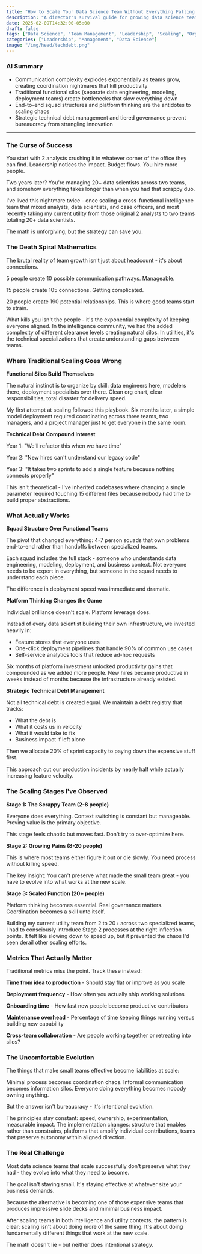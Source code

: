```yaml
---
title: "How to Scale Your Data Science Team Without Everything Falling Apart"
description: "A director's survival guide for growing data science teams from 2 to 20+ people without losing speed or sanity."
date: 2025-02-09T14:32:00-05:00
draft: false
tags: ["Data Science", "Team Management", "Leadership", "Scaling", "Organization"]
categories: ["Leadership", "Management", "Data Science"]
image: "/img/head/techdebt.png"
---
```


### AI Summary

- Communication complexity explodes exponentially as teams grow, creating coordination nightmares that kill productivity
- Traditional functional silos (separate data engineering, modeling, deployment teams) create bottlenecks that slow everything down
- End-to-end squad structures and platform thinking are the antidotes to scaling chaos
- Strategic technical debt management and tiered governance prevent bureaucracy from strangling innovation

---

### The Curse of Success

You start with 2 analysts crushing it in whatever corner of the office they can find. Leadership notices the impact. Budget flows. You hire more people.

Two years later? You're managing 20+ data scientists across two teams, and somehow everything takes longer than when you had that scrappy duo.

I've lived this nightmare twice - once scaling a cross-functional intelligence team that mixed analysts, data scientists, and case officers, and most recently taking my current utility from those original 2 analysts to two teams totaling 20+ data scientists.

The math is unforgiving, but the strategy can save you.

### The Death Spiral Mathematics

The brutal reality of team growth isn't just about headcount - it's about connections.

5 people create 10 possible communication pathways. Manageable.

15 people create 105 connections. Getting complicated.

20 people create 190 potential relationships. This is where good teams start to strain.

What kills you isn't the people - it's the exponential complexity of keeping everyone aligned. In the intelligence community, we had the added complexity of different clearance levels creating natural silos. In utilities, it's the technical specializations that create understanding gaps between teams.

### Where Traditional Scaling Goes Wrong

**Functional Silos Build Themselves**

The natural instinct is to organize by skill: data engineers here, modelers there, deployment specialists over there. Clean org chart, clear responsibilities, total disaster for delivery speed.

My first attempt at scaling followed this playbook. Six months later, a simple model deployment required coordinating across three teams, two managers, and a project manager just to get everyone in the same room.

**Technical Debt Compound Interest**

Year 1: "We'll refactor this when we have time"

Year 2: "New hires can't understand our legacy code"

Year 3: "It takes two sprints to add a single feature because nothing connects properly"

This isn't theoretical - I've inherited codebases where changing a single parameter required touching 15 different files because nobody had time to build proper abstractions.

### What Actually Works

**Squad Structure Over Functional Teams**

The pivot that changed everything: 4-7 person squads that own problems end-to-end rather than handoffs between specialized teams.

Each squad includes the full stack - someone who understands data engineering, modeling, deployment, and business context. Not everyone needs to be expert in everything, but someone in the squad needs to understand each piece.

The difference in deployment speed was immediate and dramatic.

**Platform Thinking Changes the Game**

Individual brilliance doesn't scale. Platform leverage does.

Instead of every data scientist building their own infrastructure, we invested heavily in:

- Feature stores that everyone uses
- One-click deployment pipelines that handle 90% of common use cases  
- Self-service analytics tools that reduce ad-hoc requests

Six months of platform investment unlocked productivity gains that compounded as we added more people. New hires became productive in weeks instead of months because the infrastructure already existed.

**Strategic Technical Debt Management**

Not all technical debt is created equal. We maintain a debt registry that tracks:

- What the debt is
- What it costs us in velocity
- What it would take to fix
- Business impact if left alone

Then we allocate 20% of sprint capacity to paying down the expensive stuff first.

This approach cut our production incidents by nearly half while actually increasing feature velocity.

### The Scaling Stages I've Observed

**Stage 1: The Scrappy Team (2-8 people)**

Everyone does everything. Context switching is constant but manageable. Proving value is the primary objective.

This stage feels chaotic but moves fast. Don't try to over-optimize here.

**Stage 2: Growing Pains (8-20 people)**

This is where most teams either figure it out or die slowly. You need process without killing speed.

The key insight: You can't preserve what made the small team great - you have to evolve into what works at the new scale.

**Stage 3: Scaled Function (20+ people)**

Platform thinking becomes essential. Real governance matters. Coordination becomes a skill unto itself.

Building my current utility team from 2 to 20+ across two specialized teams, I had to consciously introduce Stage 2 processes at the right inflection points. It felt like slowing down to speed up, but it prevented the chaos I'd seen derail other scaling efforts.

### Metrics That Actually Matter

Traditional metrics miss the point. Track these instead:

**Time from idea to production** - Should stay flat or improve as you scale

**Deployment frequency** - How often you actually ship working solutions

**Onboarding time** - How fast new people become productive contributors

**Maintenance overhead** - Percentage of time keeping things running versus building new capability

**Cross-team collaboration** - Are people working together or retreating into silos?

### The Uncomfortable Evolution

The things that make small teams effective become liabilities at scale:

Minimal process becomes coordination chaos. Informal communication becomes information silos. Everyone doing everything becomes nobody owning anything.

But the answer isn't bureaucracy - it's intentional evolution.

The principles stay constant: speed, ownership, experimentation, measurable impact. The implementation changes: structure that enables rather than constrains, platforms that amplify individual contributions, teams that preserve autonomy within aligned direction.

### The Real Challenge

Most data science teams that scale successfully don't preserve what they had - they evolve into what they need to become.

The goal isn't staying small. It's staying effective at whatever size your business demands.

Because the alternative is becoming one of those expensive teams that produces impressive slide decks and minimal business impact.

After scaling teams in both intelligence and utility contexts, the pattern is clear: scaling isn't about doing more of the same thing. It's about doing fundamentally different things that work at the new scale.

The math doesn't lie - but neither does intentional strategy.

